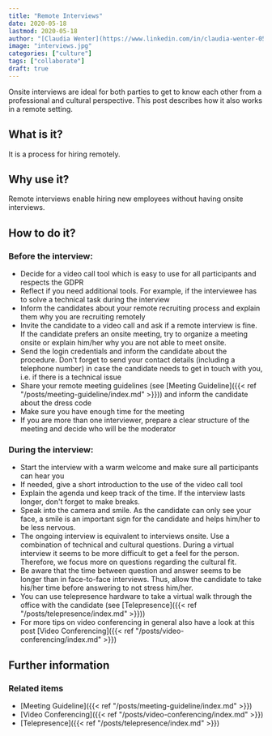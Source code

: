 ```yaml
---
title: "Remote Interviews"
date: 2020-05-18
lastmod: 2020-05-18
author: "[Claudia Wenter](https://www.linkedin.com/in/claudia-wenter-059306139/)"
image: "interviews.jpg"
categories: ["culture"]
tags: ["collaborate"]
draft: true
---
```


Onsite interviews are ideal for both parties to get to know each other from a professional and cultural perspective. This post describes how it also works in a remote setting.

<!--more-->

## What is it?

It is a process for hiring remotely.

## Why use it?

Remote interviews enable hiring new employees without having onsite interviews.

## How to do it?

### Before the interview:

* Decide for a video call tool which is easy to use for all participants and respects the GDPR
* Reflect if you need additional tools. For example, if the interviewee has to solve a technical task during the interview
* Inform the candidates about your remote recruiting process and explain them why you are recruiting remotely
* Invite the candidate to a video call and ask if a remote interview is fine. If the candidate prefers an onsite meeting, try to organize a meeting onsite or explain him/her why you are not able to meet onsite.
* Send the login credentials and inform the candidate about the procedure. Don't forget to send your contact details (including a telephone number) in case the candidate needs to get in touch with you, i.e. if there is a technical issue
* Share your remote meeting guidelines (see [Meeting Guideline]({{< ref "/posts/meeting-guideline/index.md" >}})) and inform the
candidate about the dress code
* Make sure you have enough time for the meeting
* If you are more than one interviewer, prepare a clear structure of the meeting and decide who will be the moderator

### During the interview:

* Start the interview with a warm welcome and make sure all participants can hear you
* If needed, give a short introduction to the use of the video call tool
* Explain the agenda und keep track of the time. If the interview lasts longer, don't forget to make breaks.
* Speak into the camera and smile. As the candidate can only see your face, a smile is an important sign for the candidate and helps him/her to be less nervous.
* The ongoing interview is equivalent to interviews onsite. Use a combination of technical and cultural questions. During a virtual interview it seems to be more difficult to get a feel for the person. Therefore, we focus more on questions regarding the cultural fit.
* Be aware that the time between question and answer seems to be longer than in face-to-face interviews. Thus, allow the candidate to take his/her time before answering to not stress him/her.
* You can use telepresence hardware to take a virtual walk through the office with the candidate (see [Telepresence]({{< ref "/posts/telepresence/index.md" >}}))
* For more tips on video conferencing in general also have a look at this post [Video Conferencing]({{< ref "/posts/video-conferencing/index.md" >}})

## Further information

### Related items

* [Meeting Guideline]({{< ref "/posts/meeting-guideline/index.md" >}})
* [Video Conferencing]({{< ref "/posts/video-conferencing/index.md" >}})
* [Telepresence]({{< ref "/posts/telepresence/index.md" >}})

